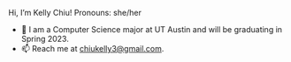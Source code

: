 Hi, I’m Kelly Chiu!
Pronouns: she/her

- 🌱 I am a Computer Science major at UT Austin and will be graduating in Spring 2023. 
- 📫 Reach me at chiukelly3@gmail.com.

<!---
chiukelly/chiukelly is a ✨ special ✨ repository because its `README.md` (this file) appears on your GitHub profile.
You can click the Preview link to take a look at your changes.
--->
